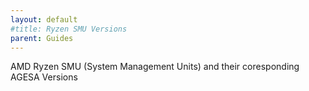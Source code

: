```yaml
---
layout: default
#title: Ryzen SMU Versions
parent: Guides
---
```


AMD Ryzen SMU (System Management Units) and their coresponding AGESA Versions

